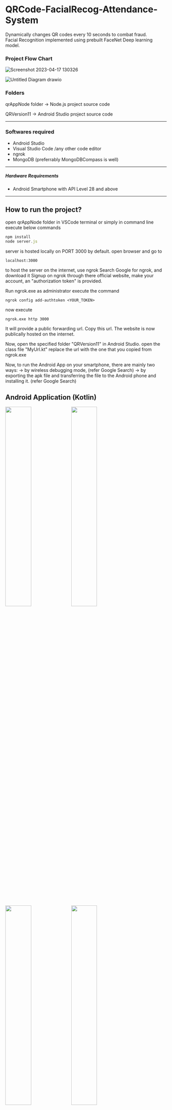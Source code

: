# QRCode-FacialRecog-Attendance-System
Dynamically changes QR codes every 10 seconds to combat fraud.  
Facial Recognition implemented using prebuilt FaceNet Deep learning model.  
  
### Project Flow Chart  


![Screenshot 2023-04-17 130326](https://github.com/sarangs722/QRCode-FacialRecog-Attendance-System/assets/51827238/8a81cb9b-38be-48b6-b4d8-de3b84d4bffb)

![Untitled Diagram drawio](https://user-images.githubusercontent.com/51827238/234007223-90fadca4-7d3a-4be9-88b8-7f1abdcd330f.png)

### Folders

qrAppNode folder
-> Node.js project source code

QRVersion11
-> Android Studio project source code

------------------------------------------------------------------------------------------

### Softwares required

- Android Studio
- Visual Studio Code /any other code editor
- ngrok
- MongoDB (preferrably MongoDBCompass is well)

------------------------------------------------------------------------------------------

##### Hardware Requirements
- Android Smartphone with API Level 28 and above

------------------------------------------------------------------------------------------

## How to run the project? 

open qrAppNode folder in VSCode terminal or simply in command line
execute below commands

```javascript
npm install
node server.js
```

server is hosted locally on PORT 3000 by default.
open browser and go to 
```
localhost:3000
```

to host the server on the internet, use ngrok
Search Google for ngrok, and download it
Signup on ngrok through there official website, make your account, an "authorization token" is provided.

Run ngrok.exe as administrator
execute the command
```
ngrok config add-authtoken <YOUR_TOKEN>
```

now execute
```
ngrok.exe http 3000
```

It will provide a public forwarding url. Copy this url.
The website is now publically hosted on the internet.

Now, open the specified folder "QRVersion11" in Android Studio.
open the class file "MyUrl.kt"
replace the url with the one that you copied from ngrok.exe

Now, to run the Android App on your smartphone, there are mainly two ways:
-> by wireless debugging mode, (refer Google Search)
-> by exporting the apk file and transferring the file to the Android phone and installing it. (refer Google Search)




## Android Application (Kotlin)  

<img src="https://github.com/sarangs722/QRCode-FacialRecog-Attendance-System/assets/51827238/c54646b2-7ef8-45d7-a04c-96e92b2be02b" width="40%">
<img src="https://github.com/sarangs722/QRCode-FacialRecog-Attendance-System/assets/51827238/ef43881d-f9d7-494c-9198-0b73d69ad405" width="40%">
&nbsp;

<img src="https://github.com/sarangs722/QRCode-FacialRecog-Attendance-System/assets/51827238/7232ed85-4d6b-4433-9db3-280512712216" width="40%">
<img src="https://github.com/sarangs722/QRCode-FacialRecog-Attendance-System/assets/51827238/46fb421c-f322-435b-a4e9-16fcc2f65a0f" width="40%">
&nbsp;

<img src="https://github.com/sarangs722/QRCode-FacialRecog-Attendance-System/assets/51827238/b375d442-8b8b-47be-8f68-1bbd7f7c5382" width="40%">
<img src="https://github.com/sarangs722/QRCode-FacialRecog-Attendance-System/assets/51827238/d415cd57-7d7c-4d96-8fed-4f9607bfed56" width="40%">
&nbsp;

<img src="https://github.com/sarangs722/QRCode-FacialRecog-Attendance-System/assets/51827238/b12fae8c-693a-4c94-b875-473f13dac071" width="40%">
  
<!-- ![LoginActivity](https://github.com/sarangs722/QRCode-FacialRecog-Attendance-System/assets/51827238/c54646b2-7ef8-45d7-a04c-96e92b2be02b | width=100) -->

<!-- ![RegisterActivity](https://github.com/sarangs722/QRCode-FacialRecog-Attendance-System/assets/51827238/ef43881d-f9d7-494c-9198-0b73d69ad405) -->

<!-- ![UserHomeActivity](https://github.com/sarangs722/QRCode-FacialRecog-Attendance-System/assets/51827238/7232ed85-4d6b-4433-9db3-280512712216) -->

<!-- ![FaceRegister](https://github.com/sarangs722/QRCode-FacialRecog-Attendance-System/assets/51827238/46fb421c-f322-435b-a4e9-16fcc2f65a0f) -->

<!-- ![FaceRecognized](https://github.com/sarangs722/QRCode-FacialRecog-Attendance-System/assets/51827238/b375d442-8b8b-47be-8f68-1bbd7f7c5382)

![QRScanActivity](https://github.com/sarangs722/QRCode-FacialRecog-Attendance-System/assets/51827238/d415cd57-7d7c-4d96-8fed-4f9607bfed56) -->

<!-- ![AttendanceRecords](https://github.com/sarangs722/QRCode-FacialRecog-Attendance-System/assets/51827238/b12fae8c-693a-4c94-b875-473f13dac071) -->


## Web Portal (Node.js)

![TeacherLogin](https://github.com/sarangs722/QRCode-FacialRecog-Attendance-System/assets/51827238/9e98923c-96d1-4766-8c0d-83f146c62eff)
&nbsp;
![TeacherPortal](https://github.com/sarangs722/QRCode-FacialRecog-Attendance-System/assets/51827238/6b37383a-fa01-47ff-8326-147ef72201bd)
&nbsp;
![ViewRecords](https://github.com/sarangs722/QRCode-FacialRecog-Attendance-System/assets/51827238/d33de4b8-f53b-4ce1-9b68-af8c05233fc8)
&nbsp;
![GenerateQRCode](https://github.com/sarangs722/QRCode-FacialRecog-Attendance-System/assets/51827238/f440cf6d-23db-43a6-817d-6592bf8908f6)
&nbsp;
![QRCode](https://github.com/sarangs722/QRCode-FacialRecog-Attendance-System/assets/51827238/eb222f8c-2d9d-4746-b3c3-23f4ed348ea8)



